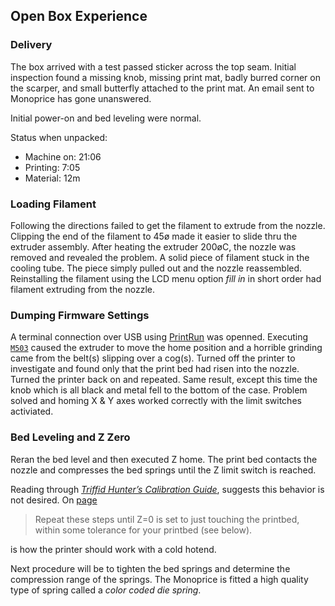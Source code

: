 Open Box Experience
-------------------

### Delivery

The box arrived with a test passed sticker across the top seam. Initial
inspection found a missing knob, missing print mat, badly burred corner
on the scarper, and small butterfly attached to the print mat. An email
sent to Monoprice has gone unanswered.

Initial power-on and bed leveling were normal.

Status when unpacked:

-   Machine on: 21:06
-   Printing: 7:05
-   Material: 12m

### Loading Filament

Following the directions failed to get the filament to extrude from the
nozzle. Clipping the end of the filament to 45ø made it easier to slide
thru the extruder assembly. After heating the extruder 200øC, the nozzle
was removed and revealed the problem. A solid piece of filament stuck in
the cooling tube. The piece simply pulled out and the nozzle
reassembled. Reinstalling the filament using the LCD menu option *fill
in* in short order had filament extruding from the nozzle.

### Dumping Firmware Settings

A terminal connection over USB using
[PrintRun](https://www.pronterface.com/) was openned. Executing
[`M503`](https://marlinfw.org/docs/gcode/M503.html) caused the extruder
to move the home position and a horrible grinding came from the belt(s)
slipping over a cog(s). Turned off the printer to investigate and found
only that the print bed had risen into the nozzle. Turned the printer
back on and repeated. Same result, except this time the knob which is
all black and metal fell to the bottom of the case. Problem solved and
homing X & Y axes worked correctly with the limit switches activiated.

### Bed Leveling and Z Zero

Reran the bed level and then executed Z home. The print bed contacts the
nozzle and compresses the bed springs until the Z limit switch is
reached.

Reading through [*Triffid Hunter’s Calibration
Guide*](https://reprap.org/wiki/Triffid_Hunter's_Calibration_Guide),
suggests this behavior is not desired. On
[page](https://reprap.org/wiki/Leveling_the_Print_Bed#Adjusting_the_Z-Axis_Home_Position)

> Repeat these steps until Z=0 is set to just touching the printbed,
> within some tolerance for your printbed (see below).

is how the printer should work with a cold hotend.

Next procedure will be to tighten the bed springs and determine the
compression range of the springs. The Monoprice is fitted a high quality
type of spring called a *color coded die spring*.
